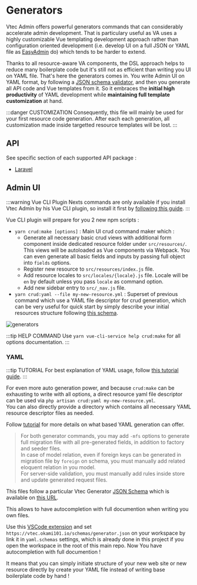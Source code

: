# Generators

Vtec Admin offers powerful generators commands that can considerably accelerate admin development. That is particulary useful as VA uses a highly customizable Vue templating development approach rather than configuration oriented development (i.e. develop UI on a full JSON or YAML file as [EasyAdmin](https://github.com/EasyCorp/EasyAdminBundle) do) which tends to be harder to extend.

Thanks to all resource-aware VA components, the DSL approach helps to reduce many boilerplate code but it's still not as efficient than writing you UI on YAML file. That's here the generators comes in. You write Admin UI on YAML format, by following a [JSON schema validator](https://vtec.okami101.io/schemas/generator.json), and then you generate all API code and Vue templates from it. So it embraces the **initial high productivity** of YAML development while **maintaining full template customization** at hand.

:::danger CUSTOMIZATION
Consequently, this file will mainly be used for your first resource code generation. After each each generation, all customization made inside targetted resource templates will be lost.
:::

## API

See specific section of each supported API package :

* [Laravel](laravel#generators)

## Admin UI

:::warning Vue CLI Plugin
Nexts commands are only available if you install Vtec Admin by his Vue CLI plugin, so install it first by [following this guide](getting-started).
:::

Vue CLI plugin will prepare for you 2 new npm scripts :

* `yarn crud:make [options]` : Main UI crud command maker which :
  * Generate all necessary basic crud views with additional form component inside dedicated resource folder under `src/resources/`. This views will be autoloaded as Vue components via Webpack. You can even generate all basic fields and inputs by passing full object into `fields` options.
  * Register new resource to `src/resources/index.js` file.
  * Add resource locales to `src/locales/{locale}.js` file. Locale will be `en` by default unless you pass `locale` as command option.
  * Add new sidebar entry to `src/_nav.js` file.
* `yarn crud:yaml --file my-new-resource.yml` : Superset of previous command which use a YAML file descriptor for crud generation, which can be very useful for quick start by simply describe your initial resources structure following [this schema](/schemas/generator.json).

![generators](/diagrams/generators.svg)

:::tip HELP COMMAND
Use `yarn vue-cli-service help crud:make` for all options documentation.
:::

### YAML

:::tip TUTORIAL
For best explanation of YAML usage, follow [this tutorial guide](tutorial).
:::

For even more auto generation power, and because `crud:make` can be exhausting to write with all options, a direct resource yaml file descriptor can be used via `php artisan crud:yaml my-new-resource.yml`.  
You can also directly provide a directory which contains all necessary YAML resource descriptor files as needed.

Follow [tutorial](tutorial) for more details on what based YAML generation can offer.

> For both generator commands, you may add `-mfs` options to generate full migration file with all pre-generated fields, in addition to factory and seeder files.  
> In case of model relation, even if foreign keys can be generated in migration file by `foreign` on schema, you must manually add related eloquent relation in you model.  
> For server-side validation, you must manually add rules inside store and update generated request files.

This files follow a particular Vtec Generator [JSON Schema](https://json-schema.org/) which is available on [this URL](https://vtec.okami101.io/schemas/generator.json).  

This allows to have autocompletion with full documention when writing you own files.

Use this [VSCode extension](https://marketplace.visualstudio.com/items?itemName=redhat.vscode-yaml) and set `https://vtec.okami101.io/schemas/generator.json` on your workspace by link it in `yaml.schemas` settings, which is already done in this project if you open the workspace in the root of this main repo. Now You have autocompletion with full documention !

It means that you can simply initiate structure of your new web site or new resource directly by create your YAML file instead of writing base boilerplate code by hand !
